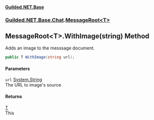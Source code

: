 
#### [Guilded.NET.Base](index 'index')
### [Guilded.NET.Base.Chat](index#Guilded_NET_Base_Chat 'Guilded.NET.Base.Chat').[MessageRoot&lt;T&gt;](MessageRoot_T_ 'Guilded.NET.Base.Chat.MessageRoot&lt;T&gt;')
## MessageRoot&lt;T&gt;.WithImage(string) Method
Adds an image to the messsage document.  
```csharp
public T WithImage(string url);
```

#### Parameters
<a name='Guilded_NET_Base_Chat_MessageRoot_T__WithImage(string)_url'></a>
`url` [System.String](https://docs.microsoft.com/en-us/dotnet/api/System.String 'System.String')  
The URL to image's source
  

#### Returns
[T](MessageRoot_T_#Guilded_NET_Base_Chat_MessageRoot_T__T 'Guilded.NET.Base.Chat.MessageRoot&lt;T&gt;.T')  
This

